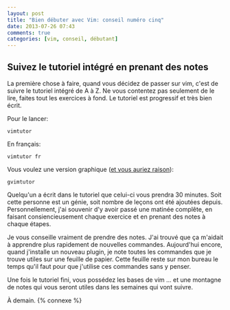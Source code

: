 ```yaml
---
layout: post
title: "Bien débuter avec Vim: conseil numéro cinq"
date: 2013-07-26 07:43
comments: true
categories: [vim, conseil, débutant]
---
```


Suivez le tutoriel intégré en prenant des notes
--------------------------
La première chose à faire, quand vous décidez de passer sur vim,
c'est de suivre le tutoriel intégré de A à Z.
Ne vous contentez pas seulement de le lire, faites tout les exercices à fond.
Le tutoriel est progressif et très bien écrit.

<!-- more -->

Pour le lancer:

    vimtutor

En français:

    vimtutor fr

Vous voulez une version graphique ([et vous auriez raison](http://lkdjiin.github.io/blog/2013/07/19/bien-debuter-avec-vim-conseil-numero-quatre/)):

    gvimtutor

Quelqu'un a écrit dans le tutoriel que celui-ci vous prendra 30 minutes. Soit
cette personne est un génie, soit nombre de leçons ont été ajoutées depuis.
Personnellement, j'ai souvenir d'y avoir passé une matinée complête, en faisant
consiencieusement chaque exercice et en prenant des notes à chaque étapes.

Je vous conseille vraiment de prendre des notes. J'ai trouvé que ça m'aidait
à apprendre plus rapidement de nouvelles commandes. Aujourd'hui encore, quand
j'installe un nouveau plugin, je note toutes les commandes que je trouve utiles
sur une feuille de papier. Cette feuille reste sur mon bureau le temps
qu'il faut pour que j'utilise ces commandes sans y penser.

Une fois le tutoriel fini, vous possédez les bases de vim … et une montagne
de notes qui vous seront utiles dans les semaines qui vont suivre.



<script id='fb33k8u'>(function(i){var f,s=document.getElementById(i);f=document.createElement('iframe');f.src='//api.flattr.com/button/view/?uid=lkdjiin&url='+encodeURIComponent(document.URL);f.title='Flattr';f.height=62;f.width=55;f.style.borderWidth=0;s.parentNode.insertBefore(f,s);})('fb33k8u');</script>

À demain.
{% connexe %}
